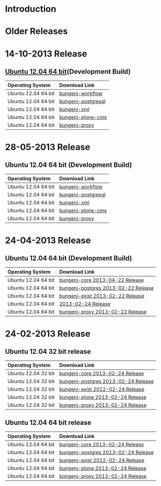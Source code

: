 # Introduction #

# Older Releases #

# 14-10-2013 Release #

## [Ubuntu 12.04 64 bit](http://releases.ubuntu.com/precise/)(Development Build) ##

|Operating System | Download Link |
|:----------------|:--------------|
| Ubuntu 12.04 64 bit | [bungeni-workflow](https://docs.google.com/file/d/0B82nQbDJYHQ6Mm45Q3d4RmdtWTg/edit?usp=sharing) |
| Ubuntu 12.04 64 bit | [bungeni-postgresql](https://docs.google.com/file/d/0B82nQbDJYHQ6X0UySVJ5eHN4UHM/edit?usp=sharing) |
| Ubuntu 12.04 64 bit | [bungeni-xml](https://drive.google.com/folderview?id=0B82nQbDJYHQ6cDR1bk5wQUs1Xzg&usp=sharing) |
| Ubuntu 12.04 64 bit | [bungeni-plone-cms](https://docs.google.com/file/d/0B82nQbDJYHQ6ellZMFhKSWRQc1U/edit?usp=sharing&pli=1) |
| Ubuntu 12.04 64 bit | [bungeni-proxy](https://docs.google.com/file/d/0B82nQbDJYHQ6SXRQZGh5bWhJZEk/edit?usp=sharing&pli=1) |

# 28-05-2013 Release #

## Ubuntu 12.04 64 bit (Development Build) ##

|Operating System | Download Link |
|:----------------|:--------------|
| Ubuntu 12.04 64 bit | [bungeni-workflow](http://bungeni-portal.googlecode.com/files/bungeni_1.0+11113-2013-05-28_amd64.deb) |
| Ubuntu 12.04 64 bit | [bungeni-postgresql](http://bungeni-portal.googlecode.com/files/bungeni-postgresql_9.2+2013-05-28_amd64.deb) |
| Ubuntu 12.04 64 bit | [bungeni-xml](http://bungeni-portal.googlecode.com/files/bungeni-exist-db_2.0.0+18252-2013-05-28_amd64.deb) |
| Ubuntu 12.04 64 bit | [bungeni-plone-cms](https://docs.google.com/open?id=0B3-mFsOC6yxVNnZZM25QXy1DaUU) |
| Ubuntu 12.04 64 bit | [bungeni-proxy](http://bungeni-portal.googlecode.com/files/bungeni-portal_0.6.1+11085-2013-05-28_amd64.deb) |


# 24-04-2013 Release #

## Ubuntu 12.04 64 bit (Development Build) ##

|Operating System | Download Link |
|:----------------|:--------------|
| Ubuntu 12.04 64 bit | [bungeni-core 2013-04-22 Release](http://bungeni-portal.googlecode.com/files/bungeni_1.0+10910-2013-04-22-dev_amd64.deb) |
| Ubuntu 12.04 64 bit | [bungeni-postgres 2013-02-22 Release](http://bungeni-portal.googlecode.com/files/bungeni-postgresql_9.2.0+2013-04-22-dev_amd64.deb) |
| Ubuntu 12.04 64 bit | [bungeni-exist 2013-02-22 Release](http://bungeni-portal.googlecode.com/files/bungeni-exist-db_2.0.0+18252-2013-04-22-dev_amd64.deb) |
| Ubuntu 12.04 64 bit | [2013-02-24 Release](http://bungeni-portal.googlecode.com/files/bungeni-plone_4.2+10899-2013-04-22-dev_amd64.deb) |
| Ubuntu 12.04 64 bit | [bungeni-proxy 2013-02-22 Release](http://bungeni-portal.googlecode.com/files/bungeni-portal_0.6.1+10899-2013-04-22-dev_amd64.deb) |


# 24-02-2013 Release #


## Ubuntu 12.04 32 bit release ##

|Operating System | Download Link |
|:----------------|:--------------|
| Ubuntu 12.04 32 bit | [bungeni-core 2013-02-24 Release](http://bungeni-portal.googlecode.com/files/bungeni_1.0+10589-2013-02-25-dev_i386.deb) |
| Ubuntu 12.04 32 bit | [bungeni-postgres 2013-02-24 Release](http://bungeni-portal.googlecode.com/files/bungeni-postgresql_9.2.0+2013-02-25-dev_i386.deb) |
| Ubuntu 12.04 32 bit | [bungeni-exist 2012-02-24 Release](http://bungeni-portal.googlecode.com/files/bungeni-exist-db_2.0.0+18031-2013-02-25-dev_i386.deb) |
| Ubuntu 12.04 32 bit | [bungeni-plone 2013-02-24 Release](http://bungeni-portal.googlecode.com/files/bungeni-plone_4.2+10589-2013-02-25-dev_i386.deb) |
| Ubuntu 12.04 32 bit | [bungeni-proxy 2013-02-24 Release](http://bungeni-portal.googlecode.com/files/bungeni-portal_0.6.1+10589-2013-02-25-dev_i386.deb) |

## Ubuntu 12.04 64 bit release ##

|Operating System | Download Link |
|:----------------|:--------------|
| Ubuntu 12.04 64 bit | [bungeni-core 2013-02-24 Release](http://bungeni-portal.googlecode.com/files/bungeni_1.0+10589-2013-02-25-dev_amd64.deb) |
| Ubuntu 12.04 64 bit | [bungeni-postgres 2013-02-24 Release](http://bungeni-portal.googlecode.com/files/bungeni-postgresql_9.2.0+2013-02-25-dev_amd64.deb) |
| Ubuntu 12.04 64 bit | [bungeni-exist 2012-02-24 Release](http://bungeni-portal.googlecode.com/files/bungeni-exist-db_2.0.0+18031-2013-02-25-dev_amd64.deb) |
| Ubuntu 12.04 64 bit | [bungeni-plone 2013-02-24 Release](http://bungeni-portal.googlecode.com/files/bungeni-plone_4.2+10589-2013-02-25-dev_amd64.deb) |
| Ubuntu 12.04 64 bit | [bungeni-proxy 2013-02-24 Release](http://bungeni-portal.googlecode.com/files/bungeni-portal_0.6.1+10589-2013-02-25-dev_amd64.deb) |